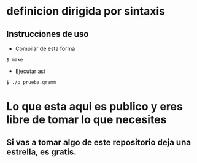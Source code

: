 # definicion dirigida por sintaxis
## Instrucciones de uso
* Compilar de esta forma
```
$ make
```
* Ejecutar asi
```
$ ./p prueba.gramm
```

# Lo que esta aqui es publico y eres libre de tomar lo que necesites
## Si vas a tomar algo de este repositorio  deja una estrella, es gratis.


